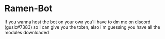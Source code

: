 # Ramen-Bot
If you wanna host the bot on your own you'll have to dm me on discord (gusic#7383) so I can give you the token, also i'm guessing you have all the modules downloaded
